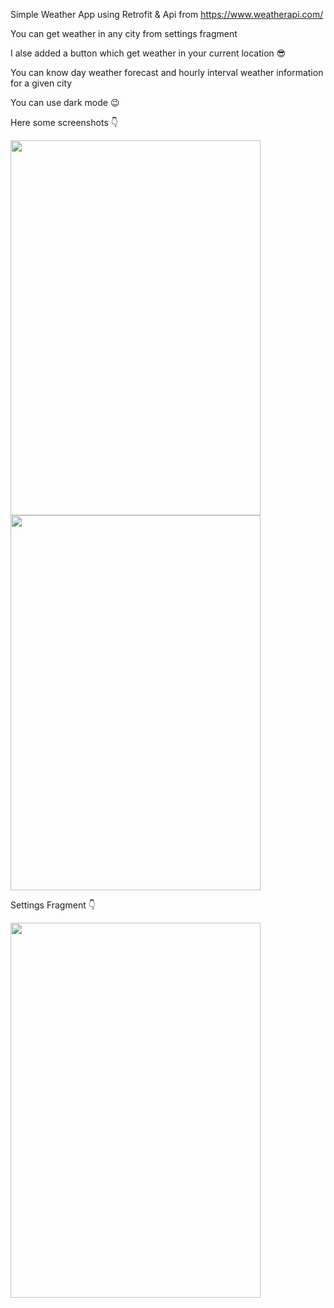 Simple Weather App using Retrofit & Api from https://www.weatherapi.com/


You can get weather in any city from settings fragment

I alse added a button which get weather in your current location 😎

You can know day weather forecast and hourly interval weather information for a given city 

You can use dark mode 😉


Here some screenshots :point_down:

<img src="https://user-images.githubusercontent.com/68782059/133256269-d9af79e7-7c9d-4d54-9acc-3324b0811fb7.png" width="400" height="600">

<img src="https://user-images.githubusercontent.com/68782059/133257274-b78bb49b-ceb5-42e4-ba9a-404347538032.png" width="400" height="600">

Settings Fragment :point_down:

<img src="https://user-images.githubusercontent.com/68782059/133257389-6cbc8179-11c7-45bd-91a9-ec98084d54e6.png" width="400" height="600">


